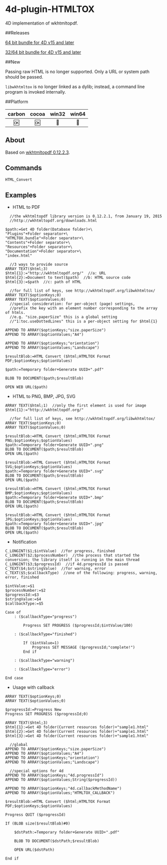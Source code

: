 # 4d-plugin-HTMLTOX
4D implementation of wkhtmltopdf. 

##Releases

[64 bit bundle for 4D v15 and later](https://github.com/miyako/4d-plugin-HTMLTOX/releases/tag/0.12.3.64)

[32/64 bit bundle for 4D v15 and later](https://github.com/miyako/4d-plugin-HTMLTOX/releases/tag/0.12.3.32)

##New

Passing raw HTML is no longer supported. Only a URL or system path should be passed.

``libwkhtmltox`` is no longer linked as a dylib; instead, a command line program is invoked internally.

##Platform

| carbon | cocoa | win32 | win64 |
|:------:|:-----:|:---------:|:---------:|
|🆗|🆗|🚫|🚫|

About
---
Based on [wkhtmltopdf 0.12.2.3](http://wkhtmltopdf.org/).

Commands
---

```c
HTML_Convert
```

Examples
---

* HTML to PDF

```
  //the wkhtmltopdf library version is 0.12.2.1, from January 19, 2015
  //http://wkhtmltopdf.org/downloads.html

$path:=Get 4D folder(Database folder)+\
"Plugins"+Folder separator+\
"HTMLTOX.bundle"+Folder separator+\
"Contents"+Folder separator+\
"Resources"+Folder separator+\
"Documentation"+Folder separator+\
"index.html"

  //3 ways to provide source
ARRAY TEXT($html;3)
$html{1}:="http://wkhtmltopdf.org/"  //a: URL
$html{2}:=Document to text($path)  //b: HTML source code
$html{3}:=$path  //c: path of HTML

  //for full list of keys, see http://wkhtmltopdf.org/libwkhtmltox/
ARRAY TEXT($optionKeys;0)
ARRAY TEXT($optionValues;0)
  //special consideration: for per-object (page) settings, 
  //prefix the key with an element number corresponding to the array of htmls.
  //e.g. "size.paperSize" this is a global setting
  //"1:toc.useDottedLines" this is a per-object setting for $html{1}

APPEND TO ARRAY($optionKeys;"size.paperSize")
APPEND TO ARRAY($optionValues;"A4")

APPEND TO ARRAY($optionKeys;"orientation")
APPEND TO ARRAY($optionValues;"Landscape")

$resultBlob:=HTML Convert ($html;HTMLTOX Format PDF;$optionKeys;$optionValues)

$path:=Temporary folder+Generate UUID+".pdf"

BLOB TO DOCUMENT($path;$resultBlob)

OPEN WEB URL($path)
```

* HTML to PNG, BMP, JPG, SVG

```
ARRAY TEXT($html;1)  //only the first element is used for image
$html{1}:="http://wkhtmltopdf.org/"

  //for full list of keys, see http://wkhtmltopdf.org/libwkhtmltox/
ARRAY TEXT($optionKeys;0)
ARRAY TEXT($optionValues;0)

$resultBlob:=HTML Convert ($html;HTMLTOX Format PNG;$optionKeys;$optionValues)
$path:=Temporary folder+Generate UUID+".png"
BLOB TO DOCUMENT($path;$resultBlob)
OPEN URL($path)

$resultBlob:=HTML Convert ($html;HTMLTOX Format SVG;$optionKeys;$optionValues)
$path:=Temporary folder+Generate UUID+".svg"
BLOB TO DOCUMENT($path;$resultBlob)
OPEN URL($path)

$resultBlob:=HTML Convert ($html;HTMLTOX Format BMP;$optionKeys;$optionValues)
$path:=Temporary folder+Generate UUID+".bmp"
BLOB TO DOCUMENT($path;$resultBlob)
OPEN URL($path)

$resultBlob:=HTML Convert ($html;HTMLTOX Format JPG;$optionKeys;$optionValues)
$path:=Temporary folder+Generate UUID+".jpg"
BLOB TO DOCUMENT($path;$resultBlob)
OPEN URL($path)
```

* Notification

```
C_LONGINT($1;$intValue)  //for progress, finished
C_LONGINT($2;$processNumber)  //the process that started the conversion; the library itself is running in the main thread
C_LONGINT($3;$progressId)  //if 4d.progressId is passed
C_TEXT($4;$stringValue)  //for warning, error
C_TEXT($5;$callbackType)  //one of the following: progress, warning, error, finished

$intValue:=$1
$processNumber:=$2
$progressId:=$3
$stringValue:=$4
$callbackType:=$5

Case of 
	: ($callbackType="progress")
		
		Progress SET PROGRESS ($progressId;$intValue/100)
		
	: ($callbackType="finished")
		
		If ($intValue=1)
			Progress SET MESSAGE ($progressId;"complete!")
		End if 
		
	: ($callbackType="warning")
		
	: ($callbackType="error")
		
End case 
```

* Usage with callback

```
ARRAY TEXT($optionKeys;0)
ARRAY TEXT($optionValues;0)

$progressId:=Progress New 
Progress SET PROGRESS ($progressId;0)

ARRAY TEXT($html;3)
$html{1}:=Get 4D folder(Current resources folder)+"sample1.html"
$html{2}:=Get 4D folder(Current resources folder)+"sample1.html"
$html{3}:=Get 4D folder(Current resources folder)+"sample1.html"

  //global
APPEND TO ARRAY($optionKeys;"size.paperSize")
APPEND TO ARRAY($optionValues;"A4")
APPEND TO ARRAY($optionKeys;"orientation")
APPEND TO ARRAY($optionValues;"Landscape")

  //special options for 4d
APPEND TO ARRAY($optionKeys;"4d.progressId")
APPEND TO ARRAY($optionValues;String($progressId))

APPEND TO ARRAY($optionKeys;"4d.callbackMethodName")
APPEND TO ARRAY($optionValues;"HTMLTOX_CALLBACK")

$resultBlob:=HTML Convert ($html;HTMLTOX Format PDF;$optionKeys;$optionValues)

Progress QUIT ($progressId)

If (BLOB size($resultBlob)#0)
	
	$dstPath:=Temporary folder+Generate UUID+".pdf"
	
	BLOB TO DOCUMENT($dstPath;$resultBlob)
	
	OPEN URL($dstPath)
	
End if 
```
